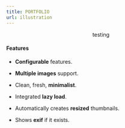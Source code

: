 ```yaml
---
title: PORTFOLIO
url: illustration
---
```


<div align="center">
	<p>
        testing
	</p>

</div>

#### Features

- **Configurable** features.

- **Multiple images** support.

- Clean, fresh, **minimalist**.

- Integrated **lazy load**.

- Automatically creates **resized** thumbnails.

- Shows **exif** if it exists.

